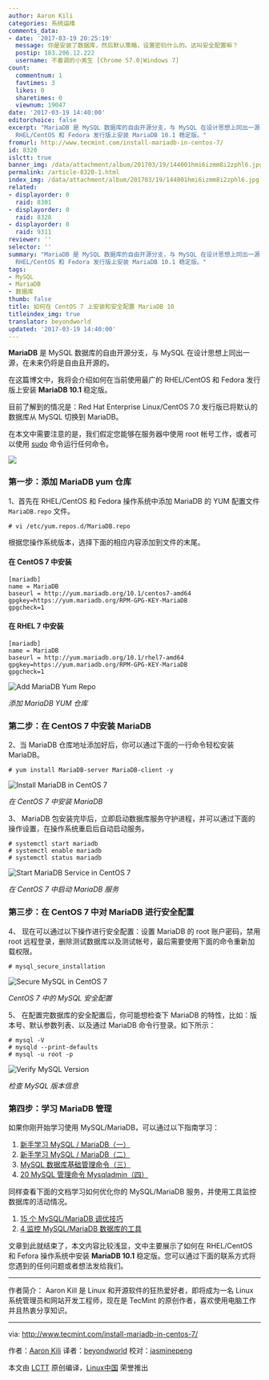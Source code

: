 ```yaml
---
author: Aaron Kili
categories: 系统运维
comments_data:
- date: '2017-03-19 20:25:19'
  message: 你是安装了数据库，然后默认策略，设置密码什么的。这叫安全配置嘛？
  postip: 183.206.12.222
  username: 不着调的小男生 [Chrome 57.0|Windows 7]
count:
  commentnum: 1
  favtimes: 3
  likes: 0
  sharetimes: 0
  viewnum: 19047
date: '2017-03-19 14:40:00'
editorchoice: false
excerpt: "MariaDB 是 MySQL 数据库的自由开源分支，与 MySQL 在设计思想上同出一源，在未来仍将是自由且开源的。\r\n在这篇博文中，我将会介绍如何在当前使用最广的
  RHEL/CentOS 和 Fedora 发行版上安装 MariaDB 10.1 稳定版。"
fromurl: http://www.tecmint.com/install-mariadb-in-centos-7/
id: 8320
islctt: true
banner_img: /data/attachment/album/201703/19/144001hmi6izmm8i2zphl6.jpg
permalink: /article-8320-1.html
index_img: /data/attachment/album/201703/19/144001hmi6izmm8i2zphl6.jpg.thumb.jpg
related:
- displayorder: 0
  raid: 8301
- displayorder: 0
  raid: 8328
- displayorder: 0
  raid: 9311
reviewer: ''
selector: ''
summary: "MariaDB 是 MySQL 数据库的自由开源分支，与 MySQL 在设计思想上同出一源，在未来仍将是自由且开源的。\r\n在这篇博文中，我将会介绍如何在当前使用最广的
  RHEL/CentOS 和 Fedora 发行版上安装 MariaDB 10.1 稳定版。"
tags:
- MySQL
- MariaDB
- 数据库
thumb: false
title: 如何在 CentOS 7 上安装和安全配置 MariaDB 10
titleindex_img: true
translator: beyondworld
updated: '2017-03-19 14:40:00'
---
```


**MariaDB** 是 MySQL 数据库的自由开源分支，与 MySQL 在设计思想上同出一源，在未来仍将是自由且开源的。


在这篇博文中，我将会介绍如何在当前使用最广的 RHEL/CentOS 和 Fedora 发行版上安装 **MariaDB 10.1** 稳定版。


目前了解到的情况是：Red Hat Enterprise Linux/CentOS 7.0 发行版已将默认的数据库从 MySQL 切换到 MariaDB。


在本文中需要注意的是，我们假定您能够在服务器中使用 root 帐号工作，或者可以使用 [sudo](/tag-sudo.html) 命令运行任何命令。


![](/data/attachment/album/201703/19/144001hmi6izmm8i2zphl6.jpg)


### 第一步：添加 MariaDB yum 仓库


1、首先在 RHEL/CentOS 和 Fedora 操作系统中添加 MariaDB 的 YUM 配置文件 `MariaDB.repo` 文件。



```
# vi /etc/yum.repos.d/MariaDB.repo

```

根据您操作系统版本，选择下面的相应内容添加到文件的末尾。


#### 在 CentOS 7 中安装



```
[mariadb]
name = MariaDB
baseurl = http://yum.mariadb.org/10.1/centos7-amd64
gpgkey=https://yum.mariadb.org/RPM-GPG-KEY-MariaDB
gpgcheck=1

```

#### 在 RHEL 7 中安装



```
[mariadb]
name = MariaDB
baseurl = http://yum.mariadb.org/10.1/rhel7-amd64
gpgkey=https://yum.mariadb.org/RPM-GPG-KEY-MariaDB
gpgcheck=1

```

![Add MariaDB Yum Repo](/data/attachment/album/201703/19/144012uubuocipoplkzoli.png)


*添加 MariaDB YUM 仓库*


### 第二步：在 CentOS 7 中安装 MariaDB


2、当 MariaDB 仓库地址添加好后，你可以通过下面的一行命令轻松安装 MariaDB。



```
# yum install MariaDB-server MariaDB-client -y

```

![Install MariaDB in CentOS 7](/data/attachment/album/201703/19/144012nex5zynrd8sk8fyx.png)


*在 CentOS 7 中安装 MariaDB*


3、 MariaDB 包安装完毕后，立即启动数据库服务守护进程，并可以通过下面的操作设置，在操作系统重启后自动启动服务。



```
# systemctl start mariadb
# systemctl enable mariadb
# systemctl status mariadb

```

![Start MariaDB Service in CentOS 7](/data/attachment/album/201703/19/144013azx4pcpwpk46068x.png)


*在 CentOS 7 中启动 MariaDB 服务*


### 第三步：在 CentOS 7 中对 MariaDB 进行安全配置


4、 现在可以通过以下操作进行安全配置：设置 MariaDB 的 root 账户密码，禁用 root 远程登录，删除测试数据库以及测试帐号，最后需要使用下面的命令重新加载权限。



```
# mysql_secure_installation

```

![Secure MySQL in CentOS 7](/data/attachment/album/201703/19/144013ynjjvord6ooworoo.png)


*CentOS 7 中的 MySQL 安全配置*


5、 在配置完数据库的安全配置后，你可能想检查下 MariaDB 的特性，比如：版本号、默认参数列表、以及通过 MariaDB 命令行登录。如下所示：



```
# mysql -V
# mysqld --print-defaults
# mysql -u root -p

```

![Verify MySQL Version](/data/attachment/album/201703/19/144014orauutoflr7fme4r.png)


*检查 MySQL 版本信息*


### 第四步：学习 MariaDB 管理


如果你刚开始学习使用 MySQL/MariaDB，可以通过以下指南学习：


1. [新手学习 MySQL / MariaDB（一）](http://www.tecmint.com/learn-mysql-mariadb-for-beginners/)
2. [新手学习 MySQL / MariaDB（二）](http://www.tecmint.com/learn-mysql-mariadb-advance-functions-sql-queries/)
3. [MySQL 数据库基础管理命令（三）](http://www.tecmint.com/gliding-through-database-mysql-in-a-nutshell-part-i/)
4. [20 MySQL 管理命令 Mysqladmin（四）](http://www.tecmint.com/mysqladmin-commands-for-database-administration-in-linux/)


同样查看下面的文档学习如何优化你的 MySQL/MariaDB 服务，并使用工具监控数据库的活动情况。


1. [15 个 MySQL/MariaDB 调优技巧](/article-5730-1.html)
2. [4 监控 MySQL/MariaDB 数据库的工具](http://www.tecmint.com/mysql-performance-monitoring/)


文章到此就结束了，本文内容比较浅显，文中主要展示了如何在 RHEL/CentOS 和 Fefora 操作系统中安装 **MariaDB 10.1** 稳定版。您可以通过下面的联系方式将您遇到的任何问题或者想法发给我们。




---


作者简介： Aaron Kill 是 Linux 和开源软件的狂热爱好者，即将成为一名 Linux 系统管理员和网站开发工程师，现在是 TecMint 的原创作者，喜欢使用电脑工作并且热衷分享知识。




---


via: <http://www.tecmint.com/install-mariadb-in-centos-7/>


作者：[Aaron Kili](http://www.tecmint.com/author/aaronkili/) 译者：[beyondworld](https://github.com/beyondworld) 校对：[jasminepeng](https://github.com/jasminepeng)


本文由 [LCTT](https://github.com/LCTT/TranslateProject) 原创编译，[Linux中国](https://linux.cn/) 荣誉推出